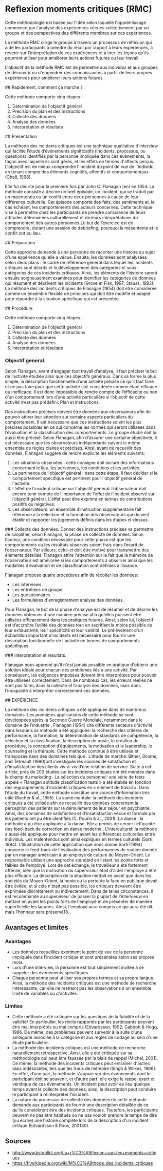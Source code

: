 # Reflexion  moments critiques (RMC)

Cette méthodologie est basée sur l'idée selon laquelle l'apprentissage commence par l'analyse des expériences vécues collectivement par un groupe et des perspectives des différents membres sur ces expériences. 

La méthode RMC dirige le groupe à travers un processus de réflexion qui aide les participants à prendre du recul par rapport à leurs expériences, à revenir sur l'interprétation de ces expériences et à tirer les leçons qu'ils pourront utiliser pour améliorer leurs actions futures ou leur travail. 

L'objectif de la méthode RMC est de permettre aux individus et aux groupes de découvrir ou d'engendrer des connaissances à partir de leurs propres expériences pour améliorer leurs actions futures

## Rapidement, comment ça marche ? 

Cette méthode comporte cinq étapes :

1. Détermination de l'objectif général 
2. Précision du plan et des instructions 
3. Collecte des données 
4. Analyse des données 
5. Interprétation et résultats 

## Présentation 

La méthode des incidents critiques est une technique qualitative d'interview qui facilite l’étude d’événements significatifs (incidents, processus, ou questions) identifiés par la personne impliquée dans ces évènements, la façon avec laquelle ils sont gérés, et les effets en termes d'affects perçus. L'objectif est de mieux comprendre l'incident du point de vue de l'individu, en tenant compte des éléments cognitifs, affectifs et comportementaux (Chell, 1998). 

Elle fut décrite pour la première fois par John C. Flanagan (en) en 1954. La méthode consiste à décrire un bref épisode, un incident, qui se traduit par un malentendu ou un conflit entre deux personnes à cause de leur différence culturelle. Cet épisode comporte des faits, des sentiments et, le cas échéant, les comportements des acteurs concernés. Cette technique vise à permettre chez les participants de prendre conscience de leurs attitudes déterminées culturellement et de leurs interprétations du comportement des autres personnes.Le but de l’exercice est de comprendre, durant une session de debriefing, pourquoi la mésentente et le conflit ont eu lieu. 

## Préparation

Cette approche demande à une personne de raconter une histoire au sujet d'une expérience qu'elle a vécue. Ensuite, les données sont analysées selon deux plans : le cadre de référence général dans lequel les incidents critiques sont décrits et le développement des catégories et sous-catégories de ces incidents critiques. Ainsi, les éléments de l’histoire seront ensuite soigneusement examinés pour identifier les catégories de données qui résument et décrivent les incidents (Grove et Fisk, 1997; Stauss, 1993). La méthode des incidents critiques de Flanagan (1954) doit être considérée comme un ensemble flexible de principes qui doit être modifié et adapté pour répondre à la situation spécifique qui est présentée.

## Procédure

Cette méthode comporte cinq étapes :

1. Détermination de l'objectif général 
2. Précision du plan et des instructions 
3. Collecte des données 
4. Analyse des données 
5. Interprétation et résultats 

### Objectif general.

Selon Flanagan, avant d’engager tout travail d’analyse, il faut préciser le but de l’activité étudiée ainsi que ces objectifs généraux. Dans sa forme la plus simple, la description fonctionnelle d’une activité précise ce qu’il faut faire et ne pas faire pour que cette activité soit considérée comme étant efficace ou inefficace. Il est donc impossible de rendre compte de l’efficacité ou non d’un comportement lors d’une activité particulière si l’objectif de cette activité n’est pas prédéfini.
Plan et instructions.

Des instructions précises doivent être données aux observateurs afin de pouvoir attirer leur attention sur certains aspects particuliers du comportement. Il est nécessaire que ces instructions soient les plus précises possibles en ce qui concerne les normes qui seront utilisées dans l’évaluation et la classification des comportements. Le groupe étudié doit lui aussi être précisé.
Selon Flanagan, afin d'assurer une certaine objectivité, il est nécessaire que les observateurs indépendants suivent le même ensemble de règles claires et précises. Ainsi, avant de recueillir des données, Flanagan suggère de rendre explicite les éléments suivants:
1. Les situations observées : cette consigne doit inclure des informations concernant le lieu, les personnes, les conditions et les activités. 
2. La pertinence de l'objectif général : dans cette étape, il faut décider si le comportement spécifique est pertinent pour l'objectif général de l'activité. 
3. L’effet de l’incident critique sur l'objectif général: l’observateur doit encore tenir compte de l’importance de l’effet de l’incident observé sur l’objectif général. L'effet peut être exprimé en termes de contributions positifs ou négatives. 
4. Les observateurs: un ensemble d’instruction supplémentaire fait référence à la sélection et la formation des observateurs qui doivent établir et rapporter les jugements définis dans les étapes ci-dessus. 

### Collecte des données.
Donner des instructions précises va permettre de simplifier, selon Flanagan, la phase de collecte de données. Selon l'auteur, une condition nécessaire pour cette phase est que les comportements ou les résultats observés soient frais dans l’esprit de l’observateur. Par ailleurs, celui-ci doit être motivé pour transmettre des éléments détaillés. Flanagan attire l'attention sur le fait que la mémoire de l’observateur est améliorée si les comportements à observer ainsi que les modalités d’évaluation et de classification sont définies à l’avance.

Flanagan propose quatre procédures afin de récolter les données:
* Les interviews 
* Les entretiens de groupe 
* Les questionnaires 
* Les formulaires d'enregistrement analyse des données.

Pour Flanagan, le but de la phase d'analyse est de résumer et de décrire les données obtenues d'une manière précise afin qu'elles puissent être utilisées efficacement dans les pratiques futures. Ainsi, selon lui, l’objectif est d’accroître l’utilité des données tout en sacrifiant le moins possible de leur exhaustivité, leur spécificité et leur validité. Le prélèvement d'un échantillon important d'incidents est nécessaire pour fournir une description fonctionnelle de l'activité en termes de comportements spécifiques. 

### Interpretation et resultats.

Flanagan nous apprend qu'il n'est jamais possible en pratique d'obtenir une solution idéale pour chacun des problèmes liés à une activité. Par conséquent, les exigences imposées doivent être interprétées pour pouvoir être utilisées correctement. Dans de nombreux cas, les erreurs réelles ne sont pas faites dans la collecte et l’analyse des données, mais dans l’incapacité à interpréter correctement ces données.


## EXPÉRIENCE

La méthode des incidents critiques a été appliquée dans de nombreux domaines.
Les premières applications de cette méthode se sont développées après la Seconde Guerre Mondiale, notamment dans le domaine de l’industrie .
Flanagan (1954) cite différents secteurs d'activité dans lesquels sa méthode a été appliquée: la recherche des critères de performance, la formation, la détermination de standards de compétence, la sélection et la classification, la description de poste, la création de procédure, la conception d’équipements, la motivation et le leadership, le counseling et la thérapie.
Cette méthode continue à être utilisée et transposée dans des domaines tels que :
L'étude de marché: Bitner, Booms, and Tetreault (1990)ont investigués les sources de satisfaction et d’insatisfaction des clients vis-à-vis d’une relation de service. Suite à cet article, près de 200 études sur les incidents critiques ont été menées dans le champ du marketing . 
La sélection du personnel: une série de tests appelé « Flanagan aptitude classification tests » a été établie en fonction des regroupements d’incidents critiques en « élément de travail ». Dans l’étude du travail, cette méthode constitue une source d’information très utile (Bacher & al., 1955). 
La santé mentale: la méthode des incidents critiques a été utilisée afin de recueillir des données concernant la perception des patients sur le déroulement de leur séjour en psychiatrie. Ainsi, des domaines de satisfaction et d’insatisfaction vécus et formulé par les patients ont pu être identifiés (C. Pourin & al., 2001). 
La danse : la méthode a pu être appliquée à la danse. Elle a permis de cerner l’efficacité des feed-back de correction en danse moderne . 
L'interculturel: la méthode a aussi été appliquée pour mettre en avant les différences culturelles entre individus. Les malentendus sont ainsi expliqués en termes culturels (Sorti, 1994). L'illustration de cette application que nous donne Sorti (1994) concerne le feed-back de l'évaluation des performances de routine donnée par un manager américain à un employé de culture du Moyen-Orient. Le responsable utilisait une approche standard en listant les points forts et faibles de l'employé. Lors de cet échange, le travailleur a été fortement offensé, bien que la motivation du superviseur était d'aider l'employé à être plus efficace. La description de la situation mettait en avant que dans les sociétés du Moyen-Orient, la honte ou la perte de la face en publique devait être évitée, et si cela n'était pas possible, les critiques devaient être exprimées discrètement ou indirectement. Dans de telles circonstances, il est recommandé au superviseur de passer la plupart de l'intervieuw en mettant en avant les points forts de l'employé et de présenter de manière superficielle les lacunes. Ainsi, l'employé aura compris ce qui aura été dit, mais l'honneur sera préservé18. 

## Avantages et limites 

### Avantages 

* Les données recueillies expriment le point de vue de la personne impliquée dans l’incident critique et sont présentées selon ses propres mots.
* Lors d'une interview, la personne est tout simplement invitée à se rappeler des événements spécifiques. 
* Chaque personne peut utiliser ses propres termes et sa propre langue. Ainsi, la méthode des incidents critiques est une méthode de recherche intéressante, car elle ne restreint pas les observations à un ensemble limité de variables ou d'activités.

### Limites 
* Cette méthode a été critiquée sur les questions de la fiabilité et de la validité/
En particulier, les récits rapportés par les participants peuvent être mal interprétés ou mal compris (Edvardsson, 1992; Gabbott & Hogg, 1996. De même, des problèmes peuvent survenir à la suite d’une ambiguïté associée à la catégorie et aux règles de codage au sein d'une étude particulière. 
* La méthode des incidents critiques est une méthode de recherche naturellement rétrospective. Ainsi, elle a été critiquée sur sa méthodologie qui peut être faussée par le biais de rappel (Michel, 2001). De même, la méthode des incidents critiques peut entraîner d'autres biais indésirables, tels que les trous de mémoire (Singh & Wilkes, 1996). En effet, d’une part, la méthode s'appuie sur des événements dont le participant doit se souvenir, et d’autre part, elle exige le rappel exact et véridique de ces évènements. Un incident peut avoir eu lieu quelque temps avant la collecte des données, ainsi, la description peut conduire le participant à réinterpréter l’incident. 
* La nature du processus de collecte des données de cette méthode demande aux participants de fournir une description détaillée de ce qu'ils considèrent être des incidents critiques. Toutefois, les participants peuvent ne pas être habitués ou ne pas vouloir prendre le temps de dire (ou écrire) une histoire complète lors de la description d'un incident critique (Edvardsson & Roos, 200130). 

## Sources

* http://www.kstoolkit.org/La+r%C3%A9flexion+sur+les+moments+critiques
* https://fr.wikipedia.org/wiki/M%C3%A9thode_des_incidents_critiques